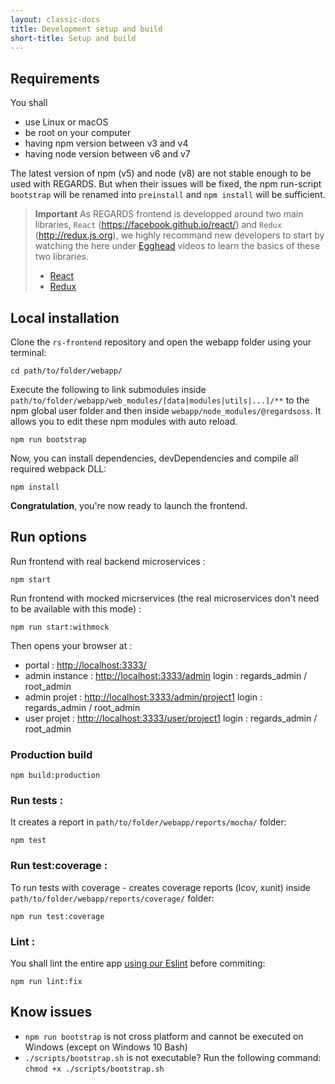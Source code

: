 ```yaml
---
layout: classic-docs
title: Development setup and build
short-title: Setup and build
---
```


## Requirements

You shall
- use Linux or macOS
- be root on your computer
- having npm version between v3 and v4
- having node version between v6 and v7

The latest version of npm (v5) and node (v8) are not stable enough to be used with REGARDS. But when their issues will be fixed, the npm run-script `bootstrap` will be renamed into `preinstall` and `npm install` will be sufficient.

> **Important**
> As REGARDS frontend is developped around two main libraries, `React` (https://facebook.github.io/react/) and `Redux` (http://redux.js.org), we highly recommand new developers to start by watching the here under [Egghead](https://egghead.io) videos to learn the basics of these two libraries.
>   - [React](https://egghead.io/courses/react-native-fundamentals)
>   - [Redux](https://egghead.io/courses/getting-started-with-redux)


## Local installation

Clone the `rs-frontend` repository and open the webapp folder using your terminal:

```
cd path/to/folder/webapp/
```

Execute the following to link submodules inside `path/to/folder/webapp/web_modules/[data|modules|utils|...]/**` to the npm global user folder and then inside `webapp/node_modules/@regardsoss`. It allows you to edit these npm modules with auto reload.

```
npm run bootstrap
```

Now, you can install dependencies, devDependencies and compile all required webpack DLL:

```
npm install
```

**Congratulation**, you're now ready to launch the frontend.

## Run options


Run frontend with real backend microservices :
```
npm start
```

Run frontend with mocked micrservices (the real microservices don't need to be available with this mode) :
```
npm run start:withmock
```

Then opens your browser at :
 - portal : [http://localhost:3333/](http://localhost:3333/)
 - admin instance : [http://localhost:3333/admin](http://localhost:3333/admin) login : regards_admin / root_admin
 - admin projet : [http://localhost:3333/admin/project1](http://localhost:3333/admin/project1) login : regards_admin / root_admin
 - user projet : [http://localhost:3333/user/project1](http://localhost:3333/user/project1) login : regards_admin / root_admin

### Production build

```
npm build:production
```

### Run tests :

It creates a report in `path/to/folder/webapp/reports/mocha/` folder:

```
npm test
```

### Run test:coverage :

To run tests with coverage - creates coverage reports (lcov, xunit) inside `path/to/folder/webapp/reports/coverage/` folder:

```
npm run test:coverage
```

### Lint :

You shall lint the entire app [using our Eslint](/frontend-modules/eslint-config-es6-rules) before commiting:
```
npm run lint:fix
```

## Know issues

- `npm run bootstrap` is not cross platform and cannot be executed on Windows (except on Windows 10 Bash)
- `./scripts/bootstrap.sh` is not executable? Run the following command: `chmod +x ./scripts/bootstrap.sh`
